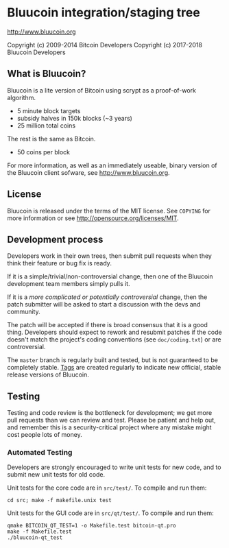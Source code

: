 Bluucoin integration/staging tree
================================

http://www.bluucoin.org

Copyright (c) 2009-2014 Bitcoin Developers
Copyright (c) 2017-2018 Bluucoin Developers

What is Bluucoin?
----------------

Bluucoin is a lite version of Bitcoin using scrypt as a proof-of-work algorithm.
 - 5 minute block targets
 - subsidy halves in 150k blocks (~3 years)
 - 25 million total coins

The rest is the same as Bitcoin.
 - 50 coins per block

For more information, as well as an immediately useable, binary version of
the Bluucoin client sofware, see http://www.bluucoin.org.

License
-------

Bluucoin is released under the terms of the MIT license. See `COPYING` for more
information or see http://opensource.org/licenses/MIT.

Development process
-------------------

Developers work in their own trees, then submit pull requests when they think
their feature or bug fix is ready.

If it is a simple/trivial/non-controversial change, then one of the Bluucoin
development team members simply pulls it.

If it is a *more complicated or potentially controversial* change, then the patch
submitter will be asked to start a discussion with the devs and community.

The patch will be accepted if there is broad consensus that it is a good thing.
Developers should expect to rework and resubmit patches if the code doesn't
match the project's coding conventions (see `doc/coding.txt`) or are
controversial.

The `master` branch is regularly built and tested, but is not guaranteed to be
completely stable. [Tags](https://github.com/bluucoin/bluucoin/tags) are created
regularly to indicate new official, stable release versions of Bluucoin.

Testing
-------

Testing and code review is the bottleneck for development; we get more pull
requests than we can review and test. Please be patient and help out, and
remember this is a security-critical project where any mistake might cost people
lots of money.

### Automated Testing

Developers are strongly encouraged to write unit tests for new code, and to
submit new unit tests for old code.

Unit tests for the core code are in `src/test/`. To compile and run them:

    cd src; make -f makefile.unix test

Unit tests for the GUI code are in `src/qt/test/`. To compile and run them:

    qmake BITCOIN_QT_TEST=1 -o Makefile.test bitcoin-qt.pro
    make -f Makefile.test
    ./bluucoin-qt_test

